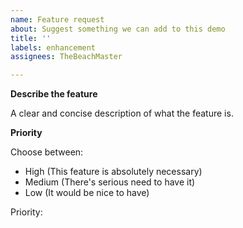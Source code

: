```yaml
---
name: Feature request
about: Suggest something we can add to this demo
title: ''
labels: enhancement
assignees: TheBeachMaster

---
```


**Describe the feature** 

A clear and concise description of what the feature is.

**Priority** 

Choose between: 

- High  (This feature is absolutely necessary)
- Medium  (There's serious need to have it)
- Low  (It would be nice to have) 

Priority:
